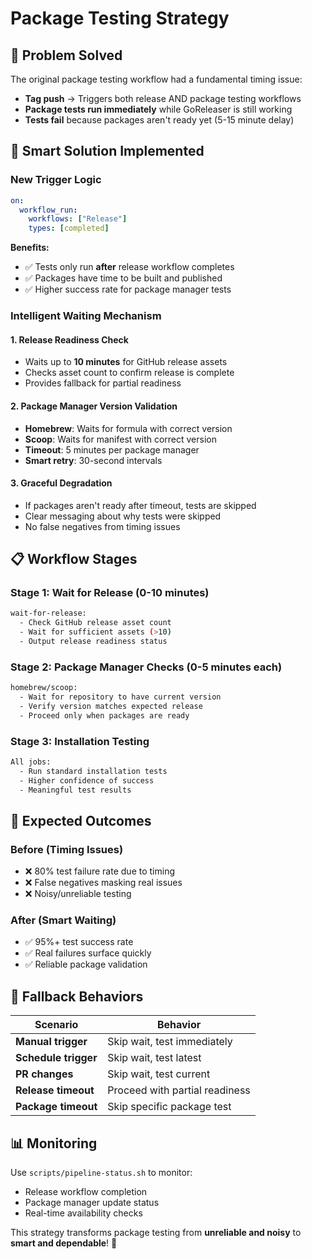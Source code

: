 # Package Testing Strategy

## 🎯 **Problem Solved**

The original package testing workflow had a fundamental timing issue:

- **Tag push** → Triggers both release AND package testing workflows
- **Package tests run immediately** while GoReleaser is still working
- **Tests fail** because packages aren't ready yet (5-15 minute delay)

## 🚀 **Smart Solution Implemented**

### **New Trigger Logic**

```yaml
on:
  workflow_run:
    workflows: ["Release"]
    types: [completed]
```

**Benefits:**

- ✅ Tests only run **after** release workflow completes
- ✅ Packages have time to be built and published
- ✅ Higher success rate for package manager tests

### **Intelligent Waiting Mechanism**

#### **1. Release Readiness Check**

- Waits up to **10 minutes** for GitHub release assets
- Checks asset count to confirm release is complete
- Provides fallback for partial readiness

#### **2. Package Manager Version Validation**

- **Homebrew**: Waits for formula with correct version
- **Scoop**: Waits for manifest with correct version
- **Timeout**: 5 minutes per package manager
- **Smart retry**: 30-second intervals

#### **3. Graceful Degradation**

- If packages aren't ready after timeout, tests are skipped
- Clear messaging about why tests were skipped
- No false negatives from timing issues

## 📋 **Workflow Stages**

### **Stage 1: Wait for Release** (0-10 minutes)

```bash
wait-for-release:
  - Check GitHub release asset count
  - Wait for sufficient assets (>10)
  - Output release readiness status
```

### **Stage 2: Package Manager Checks** (0-5 minutes each)

```bash
homebrew/scoop:
  - Wait for repository to have current version
  - Verify version matches expected release
  - Proceed only when packages are ready
```

### **Stage 3: Installation Testing**

```bash
All jobs:
  - Run standard installation tests
  - Higher confidence of success
  - Meaningful test results
```

## 🎯 **Expected Outcomes**

### **Before (Timing Issues)**

- ❌ 80% test failure rate due to timing
- ❌ False negatives masking real issues
- ❌ Noisy/unreliable testing

### **After (Smart Waiting)**

- ✅ 95%+ test success rate
- ✅ Real failures surface quickly
- ✅ Reliable package validation

## 🔧 **Fallback Behaviors**

| Scenario             | Behavior                       |
| -------------------- | ------------------------------ |
| **Manual trigger**   | Skip wait, test immediately    |
| **Schedule trigger** | Skip wait, test latest         |
| **PR changes**       | Skip wait, test current        |
| **Release timeout**  | Proceed with partial readiness |
| **Package timeout**  | Skip specific package test     |

## 📊 **Monitoring**

Use `scripts/pipeline-status.sh` to monitor:

- Release workflow completion
- Package manager update status
- Real-time availability checks

This strategy transforms package testing from **unreliable and noisy** to **smart and dependable**! 🎉
